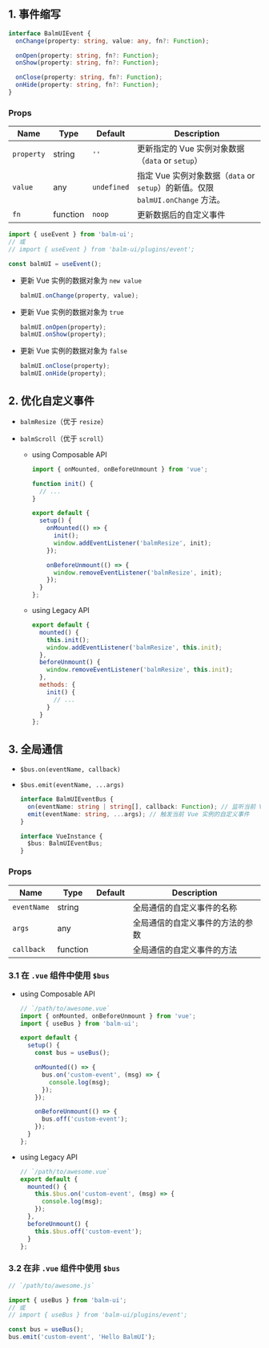 ## 1. 事件缩写

```ts
interface BalmUIEvent {
  onChange(property: string, value: any, fn?: Function);

  onOpen(property: string, fn?: Function);
  onShow(property: string, fn?: Function);

  onClose(property: string, fn?: Function);
  onHide(property: string, fn?: Function);
}
```

### Props

| Name       | Type     | Default     | Description                                                                     |
| ---------- | -------- | ----------- | ------------------------------------------------------------------------------- |
| `property` | string   | `''`        | 更新指定的 Vue 实例对象数据（`data` or `setup`）                                |
| `value`    | any      | `undefined` | 指定 Vue 实例对象数据（`data` or `setup`）的新值。仅限 `balmUI.onChange` 方法。 |
| `fn`       | function | `noop`      | 更新数据后的自定义事件                                                          |

```js
import { useEvent } from 'balm-ui';
// 或
// import { useEvent } from 'balm-ui/plugins/event';

const balmUI = useEvent();
```

- 更新 Vue 实例的数据对象为 `new value`

  ```js
  balmUI.onChange(property, value);
  ```

- 更新 Vue 实例的数据对象为 `true`

  ```js
  balmUI.onOpen(property);
  balmUI.onShow(property);
  ```

- 更新 Vue 实例的数据对象为 `false`

  ```js
  balmUI.onClose(property);
  balmUI.onHide(property);
  ```

## 2. 优化自定义事件

- `balmResize`（优于 `resize`）
- `balmScroll`（优于 `scroll`）

  - using Composable API

    ```js
    import { onMounted, onBeforeUnmount } from 'vue';

    function init() {
      // ...
    }

    export default {
      setup() {
        onMounted(() => {
          init();
          window.addEventListener('balmResize', init);
        });

        onBeforeUnmount(() => {
          window.removeEventListener('balmResize', init);
        });
      }
    };
    ```

  - using Legacy API

    ```js
    export default {
      mounted() {
        this.init();
        window.addEventListener('balmResize', this.init);
      },
      beforeUnmount() {
        window.removeEventListener('balmResize', this.init);
      },
      methods: {
        init() {
          // ...
        }
      }
    };
    ```

## 3. 全局通信

- `$bus.on(eventName, callback)`
- `$bus.emit(eventName, ...args)`

  ```ts
  interface BalmUIEventBus {
    on(eventName: string | string[], callback: Function); // 监听当前 Vue 实例的自定义事件
    emit(eventName: string, ...args); // 触发当前 Vue 实例的自定义事件
  }

  interface VueInstance {
    $bus: BalmUIEventBus;
  }
  ```

### Props

| Name        | Type     | Default | Description                      |
| ----------- | -------- | ------- | -------------------------------- |
| `eventName` | string   |         | 全局通信的自定义事件的名称       |
| `args`      | any      |         | 全局通信的自定义事件的方法的参数 |
| `callback`  | function |         | 全局通信的自定义事件的方法       |

### 3.1 在 `.vue` 组件中使用 `$bus`

- using Composable API

  ```js
  // `/path/to/awesome.vue`
  import { onMounted, onBeforeUnmount } from 'vue';
  import { useBus } from 'balm-ui';

  export default {
    setup() {
      const bus = useBus();

      onMounted(() => {
        bus.on('custom-event', (msg) => {
          console.log(msg);
        });
      });

      onBeforeUnmount(() => {
        bus.off('custom-event');
      });
    }
  };
  ```

- using Legacy API

  ```js
  // `/path/to/awesome.vue`
  export default {
    mounted() {
      this.$bus.on('custom-event', (msg) => {
        console.log(msg);
      });
    },
    beforeUnmount() {
      this.$bus.off('custom-event');
    }
  };
  ```

### 3.2 在非 `.vue` 组件中使用 `$bus`

```js
// `/path/to/awesome.js`

import { useBus } from 'balm-ui';
// 或
// import { useBus } from 'balm-ui/plugins/event';

const bus = useBus();
bus.emit('custom-event', 'Hello BalmUI');
```
